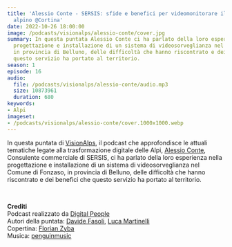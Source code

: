 ```yaml
---
title: 'Alessio Conte - SERSIS: sfide e benefici per videomonitorare il territorio
  alpino @Cortina'
date: 2022-10-26 18:00:00
image: /podcasts/visionalps/alessio-conte/cover.jpg
summary: In questa puntata Alessio Conte ci ha parlato della loro esperienza nella
  progettazione e installazione di un sistema di videosorveglianza nel Comune di Fonzaso,
  in provincia di Belluno, delle difficoltà che hanno riscontrato e dei benefici che
  questo servizio ha portato al territorio.
season: 1
episode: 16
audio:
  file: /podcasts/visionalps/alessio-conte/audio.mp3
  size: 10873961
  duration: 680
keywords:
- Alpi
imageset:
- /podcasts/visionalps/alessio-conte/cover.1000x1000.webp
---
```


In questa puntata di [VisionAlps](https://www.visionalps.com/), il podcast che approfondisce le attuali tematiche legate alla trasformazione digitale delle Alpi, [Alessio Conte](https://www.linkedin.com/in/alessio-conte-10874220/), Consulente commerciale di SERSIS, ci ha parlato della loro esperienza nella progettazione e installazione di un sistema di videosorveglianza nel Comune di Fonzaso, in provincia di Belluno, delle difficoltà che hanno riscontrato e dei benefici che questo servizio ha portato al territorio.

<br>

**Crediti**<br>
Podcast realizzato da [Digital People](https://w3id.org/digitalpeople)<br>
Autori della puntata: [Davide Fasoli](https://www.linkedin.com/in/davide-fasoli-2b3246179/), [Luca Martinelli](https://www.linkedin.com/in/luca-martinelli/)<br>
Copertina: [Florian Zyba](https://www.linkedin.com/in/florian-zyba/)<br>
Musica: [penguinmusic](https://pixabay.com/users/penguinmusic-24940186/)